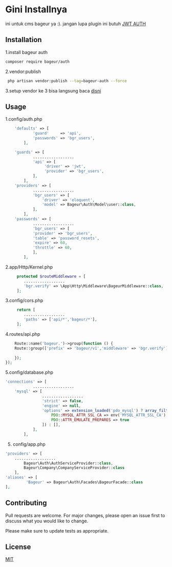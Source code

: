 # Gini Installnya

ini untuk cms bageur ya :).
jangan lupa plugin ini butuh
[JWT AUTH](https://jwt-auth.readthedocs.io/en/develop/laravel-installation/)

## Installation
1.install bageur auth
```bash
composer require bageur/auth
```
2.vendor:publish
```bash
 php artisan vendor:publish --tag=bageur-auth --force
```
3.setup vendor ke 3
bisa langsung baca [disni](https://github.com/laravolt/avatar)

## Usage
1.config/auth.php  
```php
	'defaults' => [
	        'guard' 	=> 'api',
	        'passwords' => 'bgr_users',
	    ],

	'guards' => [
	        ..................
	        'api' => [
	             'driver' => 'jwt',
	             'provider' => 'bgr_users',
	        ],
	    ],
	'providers' => [
	        ..................     
	        'bgr_users' => [
	            'driver' => 'eloquent',
	            'model' => Bageur\Auth\Model\user::class,
	        ],
		],
	'passwords' => [
	        ..................     
	        'bgr_users' => [
            'provider' => 'bgr_users',
            'table' => 'password_resets',
            'expire' => 60,
            'throttle' => 60,
	        ],
	    ],
```
2.app/Http/Kernel.php
```php
	 protected $routeMiddleware = [
	 	.................. 
	 	'bgr.verify' => \App\Http\Middleware\BageurMiddleware::class,
	 ];
```
3.config/cors.php  
```php
	 return [
	 	.................. 
	 	'paths' => ['api/*','bageur/*'],
	 ];
```
4.routes/api.php  
```php
	Route::name('bageur.')->group(function () {
	Route::group(['prefix' => 'bageur/v1','middleware' => 'bgr.verify'], function () {
		
	});
});
```
5.config/database.php   
```php
'connections' => [
			.................. 
	'mysql' => [
				..................     
				'strict' => false,
				'engine' => null,
				'options' => extension_loaded('pdo_mysql') ? array_filter([
					PDO::MYSQL_ATTR_SSL_CA => env('MYSQL_ATTR_SSL_CA'),
					PDO::ATTR_EMULATE_PREPARES => true
				]) : [],
			],
		],
```
5. config/app.php

```php
'providers' => [
	..................
        Bageur\Auth\AuthServiceProvider::class,
        Bageur\Company\CompanyServiceProvider::class
    ],
'aliases' => [
		 'Bageur' => Bageur\Auth\Facades\BageurFacade::class
],
```
## Contributing
Pull requests are welcome. For major changes, please open an issue first to discuss what you would like to change.

Please make sure to update tests as appropriate.

## License
[MIT](https://choosealicense.com/licenses/mit/)